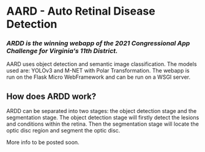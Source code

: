 <h1> AARD - Auto Retinal Disease Detection </h1>

### *ARDD is the winning webapp of the 2021 Congressional App Challenge for Virginia's 11th District.*

AARD uses object detection and semantic image classification. The models used are: YOLOv3 and M-NET with Polar Transformation. The webapp is run on the Flask Micro WebFramework and can be run on a WSGI server. 

<h2> How does ARDD work? </h2>


ARDD can be separated into two stages: the object detection stage and the segmentation stage. The object detection stage will firstly detect the lesions and conditions within the retina. Then the segmentation stage will locate the optic disc region and segment the optic disc.

More info to be posted soon.
